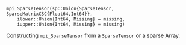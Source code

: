 ```
mpi_SparseTensor(sp::Union{SparseTensor, SparseMatrixCSC{Float64,Int64}}, 
    ilower::Union{Int64, Missing} = missing,
    iupper::Union{Int64, Missing} = missing)
```

Constructing `mpi_SparseTensor` from a `SparseTensor` or a sparse Array.
